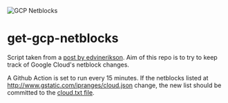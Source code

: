 ![GCP Netblocks](https://github.com/roscoejp/get-gcp-netblocks/workflows/GCP%20Netblocks/badge.svg?event=schedule)
# get-gcp-netblocks

Script taken from a [post by edvinerikson](https://gist.github.com/n0531m/f3714f6ad6ef738a3b0a#gistcomment-3337000).
Aim of this repo is to try to keep track of Google Cloud's netblock changes.

A Github Action is set to run every 15 minutes. If the netblocks listed at <http://www.gstatic.com/ipranges/cloud.json> change, the new list should be committed to the [cloud.txt file](./cloud.txt).

